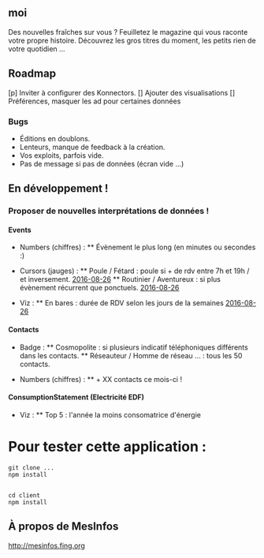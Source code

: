 ## moi

Des nouvelles fraîches sur vous ? Feuilletez le magazine qui vous raconte votre propre histoire. Découvrez les gros titres du moment, les petits rien de votre quotidien ...

## Roadmap

[p] Inviter à configurer des Konnectors.
[] Ajouter des visualisations
[] Préférences, masquer les ad pour certaines données

### Bugs

* Éditions en doublons.
* Lenteurs, manque de feedback à la création.
* Vos exploits, parfois vide.
* Pas de message si pas de données (écran vide ...)


## En développement !

### Proposer de nouvelles interprétations de données !

#### Events
* Numbers (chiffres) :
** Évènement le plus long (en minutes ou secondes :)

* Cursors (jauges) :
** Poule / Fétard : poule si + de rdv entre 7h et 19h / et inversement. [2016-08-26](d7dc375e478879a3d86974af131352cdb3339104)
** Routinier / Aventureux : si plus évènement récurrent que ponctuels. [2016-08-26](d7dc375e478879a3d86974af131352cdb3339104)

* Viz :
** En bares : durée de RDV selon les jours de la semaines [2016-08-26](e266e0fee2a6b89272cd3ac8545541bd21e79aac)


#### Contacts

* Badge :
** Cosmopolite : si plusieurs indicatif téléphoniques différents dans les contacts.
** Réseauteur / Homme de réseau ... : tous les 50 contacts.

* Numbers (chiffres) :
** + XX contacts ce mois-ci !

#### ConsumptionStatement (Electricité EDF)

* Viz :
** Top 5 : l'année la moins consomatrice d'énergie

# Pour tester cette application :
```
git clone ...
npm install


cd client
npm install

```

## À propos de MesInfos

http://mesinfos.fing.org
